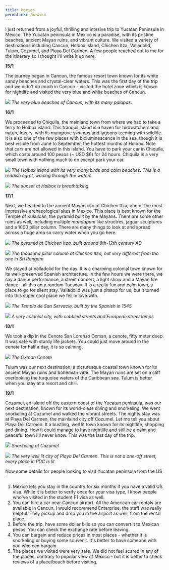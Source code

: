 ```yaml
---
title: Mexico
permalink: /mexico
---
```


I just returned from a joyful, thrilling and intesive trip to Yucatan Peninsula in Mexico. The Yucatan peninsula in Mexico is a paradise, with its pristine beaches, ancient Mayan ruins, and vibrant culture. We visited a variety of destinations including Cancun, Holbox Island, Chichen Itza, Valladolid, Tulum, Cozumel, and Playa Del Carmen. A few people reached out to me for the itinerary so I thought I'll write it up here.

**15/1**

The journey began in Cancun, the famous resort town known for its white sandy beaches and crystal-clear waters. This was the first day of the trip and we didn't do much in Cancun - visited the hotel zone which is known for nightlife and visited the very blue and white beaches of Cancun. 

![](../images/mexico-trip/cancun-beach.jpeg)
*The very blue beaches of Cancun, with its many palapas.*


**16/1**

We proceeded to Chiquila, the mainland town from where we had to take a ferry to Holbox island. This tranquil island is a haven for birdwatchers and nature lovers, with its mangrove swamps and lagoons teeming with wildlife. It is also one of the few places with bioluminescence in the sea, though it is best visible from June to September, the hottest months at Holbox. Note that cars are not allowed in this island. You have to park your car in Chiquila, which costs around 100 pesos (~ USD $6) for 24 hours. Chiquila is a very small town with nothing much to do except park your car.

![](../images/mexico-trip/holbox-1.jpeg)
*The Holbox island with its very many birds and calm beaches. This is a reddish egret, wading through the waters*

![](../images/mexico-trip/holbox-2.jpeg)
*The sunset at Holbox is breathtaking*

**17/1**

Next, we headed to the ancient Mayan city of Chichen Itza, one of the most impressive archaeological sites in Mexico. This place is best known for the Temple of Kukulcán, the pyramid built by the Mayans. There are some other ruins as well, including multiple _mandapam_ like structres, jaguar sculptures and a 1000 pillar column. There are many things to look at and spread across a huge area so carry water when you go here.

![](../images/mexico-trip/kukulcan-pyramid.jpeg)
*The pyramid at Chichen Itza, built around 8th-12th century AD*


![](../images/mexico-trip/1000-pillar-column.jpeg)
*The thousand pillar column at Chichen Itza, not very different from the one in Sri Rangam*

We stayed at Valladolid for the day. It is a charming colonial town known for its well-preserved Spanish architecture. In the few hours we were there, we say a dance performance, a street concert, a light show and a Mayan fire dance - all this on a random Tuesday. It is a really fun and calm town, a place to go for silent stay. Valladolid was just a pitstop for us, but it turned into this super cool place we fell in love with.

![](../images/mexico-trip/valladolid-church.jpeg)
*The Templo de San Servacio, built by the Spanish in 1545*


![](../images/mexico-trip/colonial-valladolid.jpeg)
*A very colonial city, with cobbled streets and European street lamps*

**18/1**

We took a dip in the Cenote San Lorenzo Oxman, a cenote, fifty meter deep. It was safe with sturdy life jackets. You could just move around in the cenote for half a day, it is so calming.

![](../images/mexico-trip/cenote.jpeg)
*The Oxman Cenote*

Tulum was our next destination, a picturesque coastal town known for its ancient Mayan ruins and bohemian vibe. The Mayan ruins are set on a cliff overlooking the turquoise waters of the Caribbean sea. Tulum is better when you stay at a resort and chill. 

**19/1**

Cozumel, an island off the eastern coast of the Yucatan peninsula, was our next destination, known for its world-class diving and snorkeling. We went snorkeling at Cozumel and walked the vibrant streets. The nights stay was at Playa Del Carmen, the mainlaind city off Cozumel. Let me tell you about Playa Del Carmen. It a bustling, well lit town known for its nightlife, shopping and dining. How it could manage to have nightlife and still be a calm and peaceful town I'll never know. This was the last day of the trip.

![](../images/mexico-trip/snorkeling.JPG)
*Snorkeling at Cozumel*

![](../images/mexico-trip/PDC.jpeg)
*The very well lit city of Playa Del Carmen. This is not a one-off street, every place in PDC is lit*

Now some details for people looking to visit Yucatan peninsula from the US -

1. Mexico lets you stay in the country for six months if you have a valid US visa. While it is better to verify once for your visa type, I know people who've visited in the student F1 visa as well. 
2. You can hire a car near Cancun airport. All the American car rentals are available in Cancun. I would recommend Enterprise, the staff was really helpful. They pickup and drop you in the airport as well, from the rental place.
3. Before the trip, have some dollar bills so you can convert it to Mexican pesos. You can check the exchange rate before leaving.
4. You can bargain and reduce prices in most places - whether it is snorkeling or buying some souvenir. It's better to have someone with you who can bargain.
5. The places we visited were very safe. We did not feel scared in any of the places, contrary to popular view of Mexico - but it is better to check reviews of a place/beach before visiting.